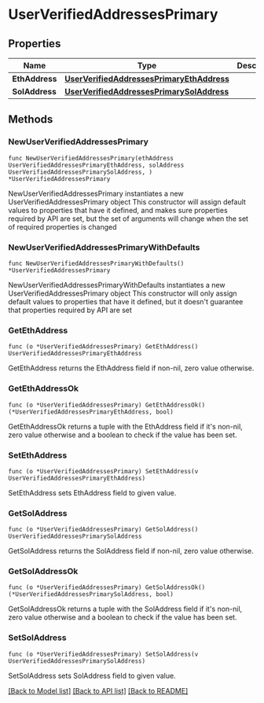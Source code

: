 # UserVerifiedAddressesPrimary

## Properties

Name | Type | Description | Notes
------------ | ------------- | ------------- | -------------
**EthAddress** | [**UserVerifiedAddressesPrimaryEthAddress**](UserVerifiedAddressesPrimaryEthAddress.md) |  | 
**SolAddress** | [**UserVerifiedAddressesPrimarySolAddress**](UserVerifiedAddressesPrimarySolAddress.md) |  | 

## Methods

### NewUserVerifiedAddressesPrimary

`func NewUserVerifiedAddressesPrimary(ethAddress UserVerifiedAddressesPrimaryEthAddress, solAddress UserVerifiedAddressesPrimarySolAddress, ) *UserVerifiedAddressesPrimary`

NewUserVerifiedAddressesPrimary instantiates a new UserVerifiedAddressesPrimary object
This constructor will assign default values to properties that have it defined,
and makes sure properties required by API are set, but the set of arguments
will change when the set of required properties is changed

### NewUserVerifiedAddressesPrimaryWithDefaults

`func NewUserVerifiedAddressesPrimaryWithDefaults() *UserVerifiedAddressesPrimary`

NewUserVerifiedAddressesPrimaryWithDefaults instantiates a new UserVerifiedAddressesPrimary object
This constructor will only assign default values to properties that have it defined,
but it doesn't guarantee that properties required by API are set

### GetEthAddress

`func (o *UserVerifiedAddressesPrimary) GetEthAddress() UserVerifiedAddressesPrimaryEthAddress`

GetEthAddress returns the EthAddress field if non-nil, zero value otherwise.

### GetEthAddressOk

`func (o *UserVerifiedAddressesPrimary) GetEthAddressOk() (*UserVerifiedAddressesPrimaryEthAddress, bool)`

GetEthAddressOk returns a tuple with the EthAddress field if it's non-nil, zero value otherwise
and a boolean to check if the value has been set.

### SetEthAddress

`func (o *UserVerifiedAddressesPrimary) SetEthAddress(v UserVerifiedAddressesPrimaryEthAddress)`

SetEthAddress sets EthAddress field to given value.


### GetSolAddress

`func (o *UserVerifiedAddressesPrimary) GetSolAddress() UserVerifiedAddressesPrimarySolAddress`

GetSolAddress returns the SolAddress field if non-nil, zero value otherwise.

### GetSolAddressOk

`func (o *UserVerifiedAddressesPrimary) GetSolAddressOk() (*UserVerifiedAddressesPrimarySolAddress, bool)`

GetSolAddressOk returns a tuple with the SolAddress field if it's non-nil, zero value otherwise
and a boolean to check if the value has been set.

### SetSolAddress

`func (o *UserVerifiedAddressesPrimary) SetSolAddress(v UserVerifiedAddressesPrimarySolAddress)`

SetSolAddress sets SolAddress field to given value.



[[Back to Model list]](../README.md#documentation-for-models) [[Back to API list]](../README.md#documentation-for-api-endpoints) [[Back to README]](../README.md)


